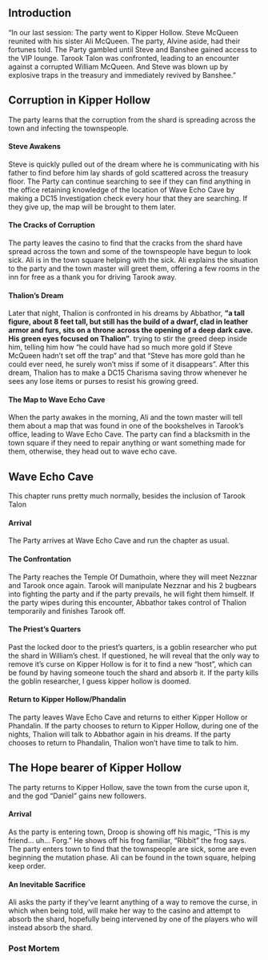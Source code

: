 ## Introduction
“In our last session: The party went to Kipper Hollow. Steve McQueen reunited with his sister Ali McQueen. The party, Alvine aside, had their fortunes told. The Party gambled until Steve and Banshee gained access to the VIP lounge. Tarook Talon was confronted, leading to an encounter against a corrupted William McQueen. And Steve was blown up by explosive traps in the treasury and immediately revived by Banshee.”

## Corruption in Kipper Hollow
The party learns that the corruption from the shard is spreading across the town and infecting the townspeople. 

#### Steve Awakens
Steve is quickly pulled out of the dream where he is communicating with his father to find before him lay shards of gold scattered across the treasury floor. The Party can continue searching to see if they can find anything in the office retaining knowledge of the location of Wave Echo Cave by making a DC15 Investigation check every hour that they are searching. If they give up, the map will be brought to them later.

#### The Cracks of Corruption
The party leaves the casino to find that the cracks from the shard have spread across the town and some of the townspeople have begun to look sick. Ali is in the town square helping with the sick. Ali explains the situation to the party and the town master will greet them, offering a few rooms in the inn for free as a thank you for driving Tarook away.

#### Thalion’s Dream
Later that night, Thalion is confronted in his dreams by Abbathor, **“a tall figure, about 8 feet tall, but still has the build of a dwarf, clad in leather armor and furs, sits on a throne across the opening of a deep dark cave. His green eyes focused on Thalion”**. trying to stir the greed deep inside him, telling him how “he could have had so much more gold if Steve McQueen hadn’t set off the trap” and that “Steve has more gold than he could ever need, he surely won’t miss if some of it disappears”. After this dream, Thalion has to make a DC15 Charisma saving throw whenever he sees any lose items or purses to resist his growing greed.

#### The Map to Wave Echo Cave
When the party awakes in the morning, Ali and the town master will tell them about a map that was found in one of the bookshelves in Tarook’s office, leading to Wave Echo Cave. The party can find a blacksmith in the town square if they need to repair anything or want something made for them, otherwise, they head out to wave echo cave.

## Wave Echo Cave
This chapter runs pretty much normally, besides the inclusion of Tarook Talon

#### Arrival
The Party arrives at Wave Echo Cave and run the chapter as usual.

#### The Confrontation
The Party reaches the Temple Of Dumathoin, where they will meet Nezznar and Tarook once again. Tarook will manipulate Nezznar and his 2 bugbears into fighting the party and if the party prevails, he will fight them himself. If the party wipes during this encounter, Abbathor takes control of Thalion temporarily and finishes Tarook off.

#### The Priest’s Quarters
Past the locked door to the priest’s quarters, is a goblin researcher who put the shard in William’s chest. If questioned, he will reveal that the only way to remove it’s curse on Kipper Hollow is for it to find a new “host”, which can be found by having someone touch the shard and absorb it. If the party kills the goblin researcher, I guess kipper hollow is doomed.

#### Return to Kipper Hollow/Phandalin
The party leaves Wave Echo Cave and returns to either Kipper Hollow or Phandalin. If the party chooses to return to Kipper Hollow, during one of the nights, Thalion will talk to Abbathor again in his dreams. If the party chooses to return to Phandalin, Thalion won’t have time to talk to him.

## The Hope bearer of Kipper Hollow
The party returns to Kipper Hollow, save the town from the curse upon it, and the god “Daniel” gains new followers.

#### Arrival
As the party is entering town, Droop is showing off his magic, “This is my friend… uh… Forg.” He shows off his frog familiar, “Ribbit” the frog says. The party enters town to find that the townspeople are sick, some are even beginning the mutation phase. Ali can be found in the town square, helping keep order.

#### An Inevitable Sacrifice
Ali asks the party if they’ve learnt anything of a way to remove the curse, in which when being told, will make her way to the casino and attempt to absorb the shard, hopefully being intervened by one of the players who will instead absorb the shard.

### Post Mortem
